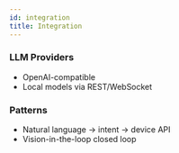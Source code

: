 ```yaml
---
id: integration
title: Integration
---
```


### LLM Providers
- OpenAI-compatible
- Local models via REST/WebSocket

### Patterns
- Natural language → intent → device API
- Vision-in-the-loop closed loop
